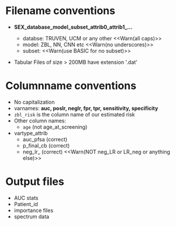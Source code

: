 # Filename conventions

+ **SEX_database_model_subset_attrib0_attrib1_...**
    - databse: TRUVEN, UCM or any other  <<Warn(all caps)>>
    - model: ZBL, NN, CNN etc <<Warn(no underscores)>>
    - subset: <<Warn(use BASIC for no subset)>>

+ Tabular Files of size > 200MB have extension '.dat'


# Columnname conventions

+ No capitalization
+ varnames: **auc, poslr, neglr, fpr, tpr, sensitivity, specificity**
+ `zbl_risk` is the column name of our estimated risk
+ Other column names:
    - `age` (not age_at_screening)
+ vartype_attrib
    - auc_pfsa (correct)
    - p_final_cb (correct)
    - neg_lr_ (correct) <<Warn(NOT neg_LR or  LR_neg or anything else)>>
    
# Output files 

+ AUC stats
+ Patient_id
+ importance files
+ spectrum data
